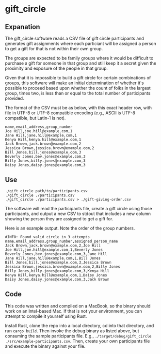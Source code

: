 # gift_circle

## Expanation

The gift_circle software reads a CSV file of gift circle participants and generates gift assignments where each particiant will
be assigned a person to get a gift for that is not within their own group.

The groups are expected to be family groups where it would be difficult to purchase a gift for someone in that group and still keep it a secret given the proximity and exposure of the people in that group.

Given that it is impossible to build a gift circle for certain combinations of groups, this software will make an initial determination of whether it's possible to proceed based upon whether the count of folks in the largest group, times two, is less than or equal to the total number of participants provided.

The format of the CSV must be as below, with this exact header row, with file in UTF-8 or UTF-8 compatible encoding (e.g., ASCII is UTF-8 compatible, but Latin-1 is not).

```shell
name,email_address,group_number
Joe Hill,joe.hill@example.com,1
Jane Hill,jane.hill@example.com,1
Kenya Hill,kenya.hill@example.com,1
Jack Brown,jack.brown@example.com,2
Jessica Brown,jessica.brown@example.com,2
Bill Jones,bill.jones@example.com,3
Beverly Jones,bev.jones@example.com,3
Billy Jones,billy.jones@example.com,3
Daisy Jones,daisy.jones@example.com,3
```

## Use

```shell
./gift_circle path/to/participants.csv
./gift_circle ./participants.csv
./gift_circle ./participants.csv > ./gift-giving-order.csv
```

The software will read the participants file, create a gift circle using those participants, and output a new CSV to stdout that includes a new column showing the person they are assigned to get a gift for.

Here is an example output. Note the order of the group numbers.

```shell
#INFO: Found valid circle in 3 attempts
name,email_address,group_number,assigned_person_name
Jack Brown,jack.brown@example.com,2,Joe Hill
Joe Hill,joe.hill@example.com,1,Beverly Jones
Beverly Jones,bev.jones@example.com,3,Jane Hill
Jane Hill,jane.hill@example.com,1,Bill Jones
Bill Jones,bill.jones@example.com,3,Jessica Brown
Jessica Brown,jessica.brown@example.com,2,Billy Jones
Billy Jones,billy.jones@example.com,3,Kenya Hill
Kenya Hill,kenya.hill@example.com,1,Daisy Jones
Daisy Jones,daisy.jones@example.com,3,Jack Brown
```

## Code

This code was written and compiled on a MacBook, so the binary should work on an Intel-based Mac. If that is not your environment, you can attempt to compile it yourself using Rust.

Install Rust, clone the repo into a local directory, cd into that directory, and run ```cargo build```. Then invoke the debug binary as listed above, but consuming the sample participants file. E.g., ```./target/debug/gift_circle ./src/example-participants.csv```. Then, create your own participants file and execute the binary against your file.
